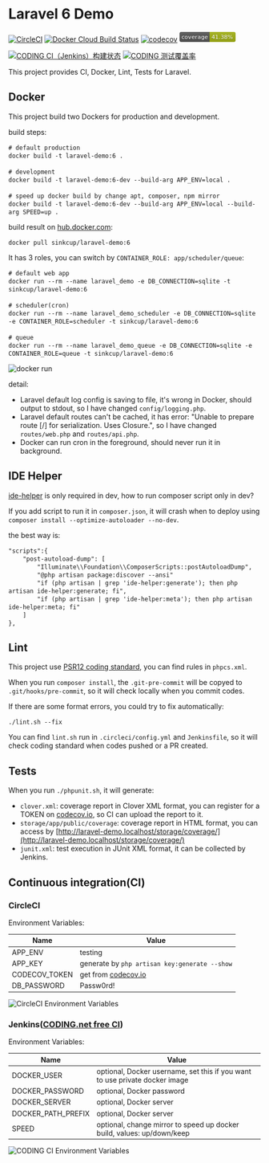 # Laravel 6 Demo

[![CircleCI](https://circleci.com/gh/sinkcup/laravel-demo/tree/6.x.svg?style=svg)](https://circleci.com/gh/sinkcup/laravel-demo/tree/6.x)
[![Docker Cloud Build Status](https://img.shields.io/docker/cloud/build/sinkcup/laravel-demo.svg)](https://hub.docker.com/r/sinkcup/laravel-demo)
[![codecov](https://codecov.io/gh/sinkcup/laravel-demo/branch/6.x/graph/badge.svg)](https://codecov.io/gh/sinkcup/laravel-demo)
![coverage](https://raw.githubusercontent.com/sinkcup/laravel-demo/6.x/coverage.png)

[![CODING CI（Jenkins）构建状态](https://codes-farm.coding.net/badges/laravel-demo/job/88282/6.x/build.svg)](https://codes-farm.coding.net/p/laravel-demo/ci/job)
[![CODING 测试覆盖率](https://codes-farm.coding.net/p/laravel-demo/git/raw/6.x/coverage.png)](https://m6zlsd.coding-pages.com/coverage/)

This project provides CI, Docker, Lint, Tests for Laravel.

## Docker

This project build two Dockers for production and development.

build steps:

```
# default production
docker build -t laravel-demo:6 .

# development
docker build -t laravel-demo:6-dev --build-arg APP_ENV=local .

# speed up docker build by change apt, composer, npm mirror
docker build -t laravel-demo:6-dev --build-arg APP_ENV=local --build-arg SPEED=up .
```

build result on [hub.docker.com](https://hub.docker.com/r/sinkcup/laravel-demo):

```
docker pull sinkcup/laravel-demo:6
```

It has 3 roles, you can switch by `CONTAINER_ROLE: app/scheduler/queue`:

```
# default web app
docker run --rm --name laravel_demo -e DB_CONNECTION=sqlite -t sinkcup/laravel-demo:6

# scheduler(cron)
docker run --rm --name laravel_demo_scheduler -e DB_CONNECTION=sqlite -e CONTAINER_ROLE=scheduler -t sinkcup/laravel-demo:6

# queue
docker run --rm --name laravel_demo_queue -e DB_CONNECTION=sqlite -e CONTAINER_ROLE=queue -t sinkcup/laravel-demo:6
```

![docker run](https://user-images.githubusercontent.com/4971414/64695831-a0a50980-d4cf-11e9-978a-e1dbf96ea738.png)

detail:

- Laravel default log config is saving to file, it's wrong in Docker, should output to stdout, so I have changed `config/logging.php`.
- Laravel default routes can't be cached, it has error: "Unable to prepare route [/] for serialization. Uses Closure.", so I have changed `routes/web.php` and `routes/api.php`.
- Docker can run cron in the foreground, should never run it in background.

## IDE Helper

[ide-helper](https://github.com/barryvdh/laravel-ide-helper) is only required in dev, how to run composer script only in dev?

If you add script to run it in `composer.json`, it will crash when to deploy using `composer install --optimize-autoloader --no-dev`.

the best way is:

```
"scripts":{
    "post-autoload-dump": [
        "Illuminate\\Foundation\\ComposerScripts::postAutoloadDump",
        "@php artisan package:discover --ansi"
        "if (php artisan | grep 'ide-helper:generate'); then php artisan ide-helper:generate; fi",
        "if (php artisan | grep 'ide-helper:meta'); then php artisan ide-helper:meta; fi"
    ]
},
```

## Lint

This project use [PSR12 coding standard](https://www.php-fig.org/psr/psr-12/), you can find rules in `phpcs.xml`.

When you run `composer install`, the `.git-pre-commit` will be copyed to `.git/hooks/pre-commit`, so it will check locally when you commit codes.

If there are some format errors, you could try to fix automatically:

```
./lint.sh --fix
```

You can find `lint.sh` run in `.circleci/config.yml` and `Jenkinsfile`, so it will check coding standard when codes pushed or a PR created.

## Tests

When you run `./phpunit.sh`, it will generate:

- `clover.xml`: coverage report in Clover XML format, you can register for a TOKEN on [codecov.io](https://codecov.io/), so CI can upload the report to it.
- `storage/app/public/coverage`: coverage report in HTML format, you can access by [http://laravel-demo.localhost/storage/coverage/](http://laravel-demo.localhost/storage/coverage/)
- `junit.xml`: test execution in JUnit XML format, it can be collected by Jenkins.

## Continuous integration(CI)

### CircleCI

Environment Variables:

Name | Value
-----|--------------
APP_ENV | testing
APP_KEY	| generate by `php artisan key:generate --show`
CODECOV_TOKEN | get from [codecov.io](https://codecov.io/)
DB_PASSWORD | Passw0rd!

![CircleCI Environment Variables](https://user-images.githubusercontent.com/4971414/64674927-80ac2080-d4a4-11e9-8448-6e9f4a67a128.png)

### Jenkins\([CODING.net free CI](https://coding.net/products/ci?cps_source=PIevZ6Jr)\)

Environment Variables:

Name | Value
-----|--------------
DOCKER_USER | optional, Docker username, set this if you want to use private docker image
DOCKER_PASSWORD | optional, Docker password
DOCKER_SERVER | optional, Docker server
DOCKER_PATH_PREFIX | optional, Docker server
SPEED | optional, change mirror to speed up docker build, values: up/down/keep

![CODING CI Environment Variables](https://user-images.githubusercontent.com/4971414/70202174-d9155600-1753-11ea-9396-b8fd5f15db47.png)
